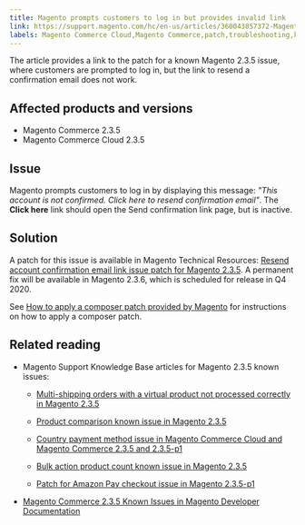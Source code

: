 ```yaml
---
title: Magento prompts customers to log in but provides invalid link
link: https://support.magento.com/hc/en-us/articles/360043857372-Magento-prompts-customers-to-log-in-but-provides-invalid-link
labels: Magento Commerce Cloud,Magento Commerce,patch,troubleshooting,known issues,2.3.5,confirmation link
---
```


The article provides a link to the patch for a known Magento 2.3.5 issue, where customers are prompted to log in, but the link to resend a confirmation email does not work.

 Affected products and versions
------------------------------

 
 * Magento Commerce 2.3.5
 * Magento Commerce Cloud 2.3.5
 
 Issue
-----

 Magento prompts customers to log in by displaying this message: *"This account is not confirmed. Click here to resend confirmation email"*. The **Click here** link should open the Send confirmation link page, but is inactive.

 Solution
--------

 A patch for this issue is available in Magento Technical Resources: [Resend account confirmation email link issue patch for Magento 2.3.5](https://magento.com/tech-resources/download?_ga=2.193540264.409362045.1590506265-807369446.1578680711#download2368 "Follow link"). A permanent fix will be available in Magento 2.3.6, which is scheduled for release in Q4 2020.

 See [How to apply a composer patch provided by Magento](https://support.magento.com/hc/en-us/articles/360028367731) for instructions on how to apply a composer patch.

 Related reading
---------------

 
 * Magento Support Knowledge Base articles for Magento 2.3.5 known issues: 
	 +  [Multi-shipping orders with a virtual product not processed correctly in Magento 2.3.5](https://support.magento.com/hc/en-us/articles/360044461831)
	
	 
	 + [Product comparison known issue in Magento 2.3.5](https://support.magento.com/hc/en-us/articles/360043970452)
	 +  [Country payment method issue in Magento Commerce Cloud and Magento Commerce 2.3.5 and 2.3.5-p1](https://support.magento.com/hc/en-us/articles/360043955991)
	
	 
	 +  [Bulk action product count known issue in Magento 2.3.5](https://support.magento.com/hc/en-us/articles/360044839691)
	
	 
	 +  [Patch for Amazon Pay checkout issue in Magento 2.3.5-p1](https://support.magento.com/hc/en-us/articles/360042646332) 
 * [Magento Commerce 2.3.5 Known Issues in Magento Developer Documentation](https://devdocs.magento.com/guides/v2.3/release-notes/release-notes-2-3-5-commerce.html#known-issues)
 
